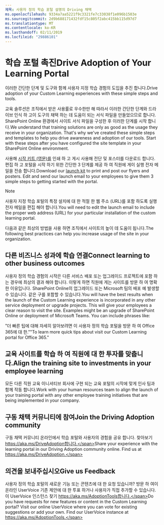 ```yaml
---
제목: 사용자 정의 학습 포털 설명의 Driving 채택
ms.openlocfilehash: 9334a7aa5221f9c3321fe7c33038f1e096b1503e
ms.sourcegitcommit: 2d9b688171432fdf15c805f2abc415bb115d97d7
ms.translationtype: MT
ms.contentlocale: ko-KR
ms.lasthandoff: 02/11/2019
ms.locfileid: "29886101"
---
```

# <a name="drive-adoption-of-your-learning-portal"></a><span data-ttu-id="e5420-102">학습 포털 촉진</span><span class="sxs-lookup"><span data-stu-id="e5420-102">Drive Adoption of Your Learning Portal</span></span>

<span data-ttu-id="e5420-103">이러한 간단한 단계 및 도구와 함께 사용자 지정 학습 경험의 도입을 추진 합니다.</span><span class="sxs-lookup"><span data-stu-id="e5420-103">Drive adoption of your Custom Learning experiences with these simple steps and tools.</span></span> 

<span data-ttu-id="e5420-p101">교육 솔루션은 조직에서 받은 사용률로 우수한만 해  따라서 이러한 간단한 단계와 드라이브 인식 하 고이 도구의 채택 하는 데 도움이 되는 서식 파일을 만들었으므로 합니다. SharePoint Online 환경에서 사이트 서식 파일을 구성한 후 이러한 단계를 시작 합니다.</span><span class="sxs-lookup"><span data-stu-id="e5420-p101">We understand that training solutions are only as good as the usage they receive in your organization.  That's why we've created these simple steps and templates to help you drive awareness and adoption of our tools. Start with these steps after you have configured the site template in your SharePoint Online environment.</span></span>

<span data-ttu-id="e5420-p102">사용해 [시작 키트 (영문)를](/embeds/custom_learning_launch_kit.zip) 인쇄 하 고 게시 사용해 전단 및 포스터를 다운로드 합니다.  편집 하 고 포털을 시작 하기 위한 간단한 3 단계를 제공 하 여 직원에 게이 실행 전자 메일을 전송 합니다.</span><span class="sxs-lookup"><span data-stu-id="e5420-p102">Download our [launch kit](/embeds/custom_learning_launch_kit.zip) to print and post our flyers and posters.  Edit and send our launch email to your employees to give them 3 simple steps to getting started with the portal.</span></span>  

> [!NOTE]
> <span data-ttu-id="e5420-109">사용자 지정 학습 포털의 특정 설치에 대 한 적절 한 웹 주소 (URL)를 포함 하도록 실행 전자 메일을 편집 해야 합니다.</span><span class="sxs-lookup"><span data-stu-id="e5420-109">You will need to edit the launch email to include the proper web address (URL) for your particular installation of the custom learning portal.</span></span>

<span data-ttu-id="e5420-110">다음과 같은 최상의 방법을 사용 하면 조직에서 사이트의 높이 데 도움이 됩니다.</span><span class="sxs-lookup"><span data-stu-id="e5420-110">The following best practices can help you increase usage of the site in your organization.</span></span>  

## <a name="connect-learning-to-other-business-outcomes"></a><span data-ttu-id="e5420-111">다른 비즈니스 성과에 학습 연결</span><span class="sxs-lookup"><span data-stu-id="e5420-111">Connect learning to other business outcomes</span></span>

<span data-ttu-id="e5420-p103">사용자 정의 학습 경험의 시작은 다른 서비스 배포 또는 업그레이드 프로젝트에 포함 하는 경우에 최상의 결과 해야 합니다.  이렇게 하면 직원에 게는 사이트를 방문 하 여 명확한 이유입니다.  SharePoint Online의 업그레이드 또는 Microsoft 팀의 배포 예 발생할 수 있습니다.  같은 구를 포함할 수 있습니다.</span><span class="sxs-lookup"><span data-stu-id="e5420-p103">You will have the best results when the launch of the Custom Learning experience is incorporated in any other service deployment or upgrade projects.  This will give your employees a clear reason to visit the site.  Examples might be an upgrade of SharePoint Online or deployment of Microsoft Teams.  You can include phrases like:</span></span>

<span data-ttu-id="e5420-116">"더 빠른 팁에 대해 자세히 알아보려면 <Insert service name here> 이 사용자 정의 학습 포털을 방문 하 여 Office 365에 대 한."</span><span class="sxs-lookup"><span data-stu-id="e5420-116">"To learn more quick tips about <Insert service name here> visit our Custom Learning portal for Office 365."</span></span> 

## <a name="align-the-training-site-to-investments-in-your-employee-learning"></a><span data-ttu-id="e5420-117">교육 사이트를 학습 하 여 직원에 대 한 투자를 맞춥니다.</span><span class="sxs-lookup"><span data-stu-id="e5420-117">Align the training site to investments in your employee learning</span></span> 

<span data-ttu-id="e5420-118">모든 다른 직원 교육 이니셔티브 회사에 구현 되는 교육 포털의 시작에 맞게 인사 팀과 함께 작동 합니다.</span><span class="sxs-lookup"><span data-stu-id="e5420-118">Work with your human resources team to align the launch of your training portal with any other employee training initiatives that are being implemented in your company.</span></span> 

## <a name="join-the-driving-adoption-community"></a><span data-ttu-id="e5420-119">구동 채택 커뮤니티에 참여</span><span class="sxs-lookup"><span data-stu-id="e5420-119">Join the Driving Adoption community</span></span>

<span data-ttu-id="e5420-p104">구동 채택 커뮤니티 온라인에서 학습 포털와 사용자의 경험을 공유 합니다.  찾아보기 https://aka.ms/DriveAdoption합니다.</span><span class="sxs-lookup"><span data-stu-id="e5420-p104">Share your experience with the learning portal in our Driving Adoption community online.  Find us at https://aka.ms/DriveAdoption.</span></span>

## <a name="give-us-feedback"></a><span data-ttu-id="e5420-122">의견을 보내주십시오</span><span class="sxs-lookup"><span data-stu-id="e5420-122">Give us Feedback</span></span>

<span data-ttu-id="e5420-p105">사용자 정의 학습 포털의 새로운 기능 또는 콘텐츠에 대 한 요청 있습니까?  방문 하 여이 온라인 UserVoice 기존 제안에 대 한 투표 하거나 사용자가 직접 추가할 수 있습니다.  이 UserVoice 인스턴스 찾기 https://aka.ms/AdoptionTools합니다.</span><span class="sxs-lookup"><span data-stu-id="e5420-p105">Do you have requests for new features or content in the Custom Learning portal?  Visit our online UserVoice where you can vote for existing suggestions or add your own.  Find our UserVoice instance at https://aka.ms/AdoptionTools.</span></span>
